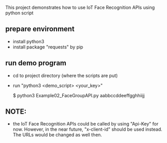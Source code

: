 This project demonstrates how to use IoT Face Recognition APIs using python script

## prepare environment
- install python3
- install package "requests" by pip

## run demo program
- cd to project directory (where the scripts are put)
- run "python3 <demo_script> <your_key>"

    $ python3 Example02_FaceGroupAPI.py aabbccddeeffgghhiijj

## NOTE: 
- the IoT Face Recognition APIs could be called by using "Api-Key" for now. However, in the near future, "x-client-id" should be used instead. The URLs would be changed as well then.